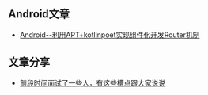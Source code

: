 ## Android文章
* [Android--利用APT+kotlinpoet实现组件化开发Router机制](https://www.cnblogs.com/aruba233/p/17163735.html)
## 文章分享
* [前段时间面试了一些人，有这些槽点跟大家说说](https://juejin.cn/post/7261604248319918136)